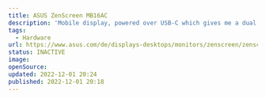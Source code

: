 ```yaml
---
title: ASUS ZenScreen MB16AC
description: 'Mobile display, powered over USB-C which gives me a dual display set up almost everywhere.'
tags:
  - Hardware
url: https://www.asus.com/de/displays-desktops/monitors/zenscreen/zenscreen-mb16ac/
status: INACTIVE
image:
openSource:
updated: 2022-12-01 20:24
published: 2022-12-01 20:18
---
```

